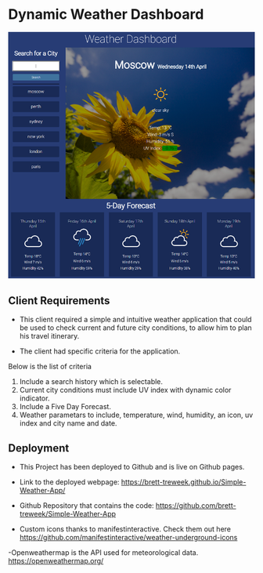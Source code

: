 # Dynamic Weather Dashboard

![Alt text](./assets/images/weatherScreenshot.PNG)


## Client Requirements
- This client required a simple and intuitive weather application that could be used to check current and future city conditions, to allow him to plan his travel itinerary.  

- The client had specific criteria for the application.   

Below is the list of criteria 
1. Include a search history which is selectable.  
2. Current city conditions must include UV index with dynamic color indicator.  
3. Include a Five Day Forecast.  
4. Weather parametars to include, temperature, wind, humidity, an icon, uv index and city name and date.  
  

## Deployment  
- This Project has been deployed to Github and is live on Github pages.
 
- Link to the deployed webpage: https://brett-treweek.github.io/Simple-Weather-App/

- Github Repository that contains the code: https://github.com/brett-treweek/Simple-Weather-App

- Custom icons thanks to manifestinteractive. Check them out here https://github.com/manifestinteractive/weather-underground-icons

-Openweathermap is the API used for meteorological data. https://openweathermap.org/





















 
